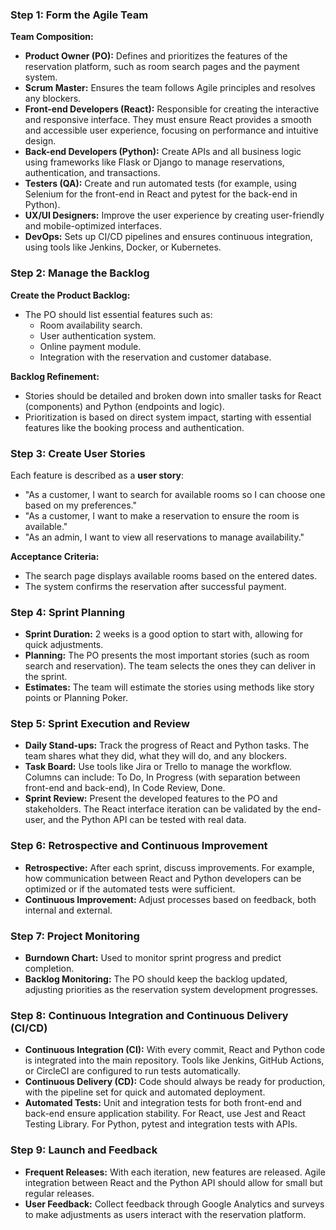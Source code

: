 ### **Step 1: Form the Agile Team**

**Team Composition:**

- **Product Owner (PO):** Defines and prioritizes the features of the reservation platform, such as room search pages and the payment system.
- **Scrum Master:** Ensures the team follows Agile principles and resolves any blockers.
- **Front-end Developers (React):** Responsible for creating the interactive and responsive interface. They must ensure React provides a smooth and accessible user experience, focusing on performance and intuitive design.
- **Back-end Developers (Python):** Create APIs and all business logic using frameworks like Flask or Django to manage reservations, authentication, and transactions.
- **Testers (QA):** Create and run automated tests (for example, using Selenium for the front-end in React and pytest for the back-end in Python).
- **UX/UI Designers:** Improve the user experience by creating user-friendly and mobile-optimized interfaces.
- **DevOps:** Sets up CI/CD pipelines and ensures continuous integration, using tools like Jenkins, Docker, or Kubernetes.

### **Step 2: Manage the Backlog**

**Create the Product Backlog:**

- The PO should list essential features such as:
    - Room availability search.
    - User authentication system.
    - Online payment module.
    - Integration with the reservation and customer database.

**Backlog Refinement:**

- Stories should be detailed and broken down into smaller tasks for React (components) and Python (endpoints and logic).
- Prioritization is based on direct system impact, starting with essential features like the booking process and authentication.

### **Step 3: Create User Stories**

Each feature is described as a **user story**:

- "As a customer, I want to search for available rooms so I can choose one based on my preferences."
- "As a customer, I want to make a reservation to ensure the room is available."
- "As an admin, I want to view all reservations to manage availability."

**Acceptance Criteria:**

- The search page displays available rooms based on the entered dates.
- The system confirms the reservation after successful payment.

### **Step 4: Sprint Planning**

- **Sprint Duration:** 2 weeks is a good option to start with, allowing for quick adjustments.
- **Planning:** The PO presents the most important stories (such as room search and reservation). The team selects the ones they can deliver in the sprint.
- **Estimates:** The team will estimate the stories using methods like story points or Planning Poker.

### **Step 5: Sprint Execution and Review**

- **Daily Stand-ups:** Track the progress of React and Python tasks. The team shares what they did, what they will do, and any blockers.
- **Task Board:** Use tools like Jira or Trello to manage the workflow. Columns can include: To Do, In Progress (with separation between front-end and back-end), In Code Review, Done.
- **Sprint Review:** Present the developed features to the PO and stakeholders. The React interface iteration can be validated by the end-user, and the Python API can be tested with real data.

### **Step 6: Retrospective and Continuous Improvement**

- **Retrospective:** After each sprint, discuss improvements. For example, how communication between React and Python developers can be optimized or if the automated tests were sufficient.
- **Continuous Improvement:** Adjust processes based on feedback, both internal and external.

### **Step 7: Project Monitoring**

- **Burndown Chart:** Used to monitor sprint progress and predict completion.
- **Backlog Monitoring:** The PO should keep the backlog updated, adjusting priorities as the reservation system development progresses.

### **Step 8: Continuous Integration and Continuous Delivery (CI/CD)**

- **Continuous Integration (CI):** With every commit, React and Python code is integrated into the main repository. Tools like Jenkins, GitHub Actions, or CircleCI are configured to run tests automatically.
- **Continuous Delivery (CD):** Code should always be ready for production, with the pipeline set for quick and automated deployment.
- **Automated Tests:** Unit and integration tests for both front-end and back-end ensure application stability. For React, use Jest and React Testing Library. For Python, pytest and integration tests with APIs.

### **Step 9: Launch and Feedback**

- **Frequent Releases:** With each iteration, new features are released. Agile integration between React and the Python API should allow for small but regular releases.
- **User Feedback:** Collect feedback through Google Analytics and surveys to make adjustments as users interact with the reservation platform.